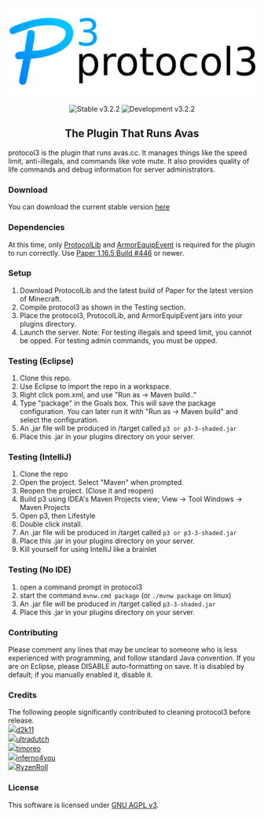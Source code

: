<img src="https://github.com/DipLeChip/protocol3/blob/main/p3long.png" width=""></img>
<p align="center">
  <img alt="Stable v3.2.2" src="https://img.shields.io/badge/stable-v3.2.2-informational"></img>
  <img alt="Development v3.2.2" src="https://img.shields.io/badge/development-v3.3.0-informational"></img>
<h2 align="center">The Plugin That Runs Avas</h2>
protocol3 is the plugin that runs avas.cc. It manages things like the speed limit, anti-illegals, and commands like vote mute. It also provides quality of life commands and debug information for server administrators.

### Download
You can download the current stable version [here](https://github.com/gcurtiss/protocol3/releases/tag/v3.2.2-stable)

### Dependencies
At this time, only [ProtocolLib](https://www.spigotmc.org/resources/protocollib.1997/) and [ArmorEquipEvent](https://www.spigotmc.org/resources/lib-armorequipevent.5478/) is required for the plugin to run correctly. Use [Paper 1.16.5 Build #446](https://papermc.io/api/v2/projects/paper/versions/1.16.5/builds/446/downloads/paper-1.16.5-446.jar) or newer.

### Setup
1. Download ProtocolLib and the latest build of Paper for the latest version of Minecraft.
2. Compile protocol3 as shown in the Testing section.
3. Place the protocol3, ProtocolLib, and ArmorEquipEvent jars into your plugins directory.
4. Launch the server.
Note: For testing illegals and speed limit, you cannot be opped. For testing admin commands, you must be opped.

### Testing (Eclipse)
1. Clone this repo.
2. Use Eclipse to import the repo in a workspace. 
3. Right click pom.xml, and use "Run as -> Maven build.."
4. Type "package" in the Goals box. This will save the package configuration. You can later run it with "Run as -> Maven build" and select the configuration.
5. An .jar file will be produced in /target called `p3 or p3-3-shaded.jar` 
6. Place this .jar in your plugins directory on your server.

### Testing (IntelliJ)
1. Clone the repo
2. Open the project. Select "Maven" when prompted.
3. Reopen the project. (Close it and reopen)
4. Build p3 using IDEA's Maven Projects view; View -> Tool Windows -> Maven Projects
5. Open p3, then Lifestyle
6. Double click install.
7. An .jar file will be produced in /target called `p3 or p3-3-shaded.jar`
8. Place this .jar in your plugins directory on your server.
9. Kill yourself for using IntelliJ like a brainlet

### Testing (No IDE)
1. open a command prompt in protocol3
2. start the command `mvnw.cmd package` (or `./mvnw package` on linux)
3. An .jar file will be produced in /target called `p3-3-shaded.jar`
4. Place this .jar in your plugins directory on your server.


### Contributing
Please comment any lines that may be unclear to someone who is less experienced with programming, and follow standard Java convention. If you are on Eclipse, please DISABLE auto-formatting on save. It is disabled by default; if you manually enabled it, disable it.

### Credits
The following people significantly contributed to cleaning protocol3 before release.  
<img src="https://avatars.githubusercontent.com/u/65378620?s=460&u=d16de1dd3e6ad7b79cca0dcc1fe46d5033f40e17&v=4" width=12></img>[d2k11](https://github.com/gcurtiss)  
<img src="https://avatars.githubusercontent.com/u/80420528?s=460&v=4" width=12></img>[ultradutch](https://github.com/ultra64cmy)  
<img src="https://avatars.githubusercontent.com/u/29944907?s=460&v=4" width=12></img>[timoreo](https://github.com/timoreo22)  
<img src="https://avatars.githubusercontent.com/u/46350196?s=460&u=447f50183eda50b12287813b8eb9dda596cc041f&v=4" width=12></img>[inferno4you](https://github.com/Infer4Y)  
<img src="https://avatars.githubusercontent.com/u/80420156?s=460&u=ceadf2cc69812f77b92b3b2566cdf397f44e9c7b&v=4" width=12></img>[RyzenRoll](https://github.com/RyzenRoll)  

### License
This software is licensed under [GNU AGPL v3](https://www.gnu.org/licenses/agpl-3.0.txt).
